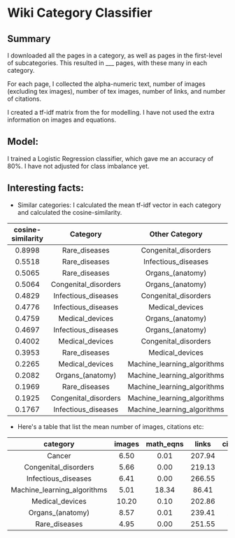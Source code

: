 # Wiki Category Classifier

## Summary
I downloaded all the pages in a category, as well as pages in the first-level of subcategories. This resulted in 
___ pages, with these many in each category. 

For each page, I collected the alpha-numeric text, number of images (excluding tex images), number of tex images, 
number of links, and number of citations. 

I created a tf-idf matrix from the for modelling. I have not used the extra information on images and equations. 

## Model:
I trained a Logistic Regression classifier, which gave me an accuracy of 80%. I have not adjusted for class imbalance yet. 


## Interesting facts:

- Similar categories: I calculated the mean tf-idf vector in each category and calculated the cosine-similarity. 
 


cosine-similarity  | Category | Other Category 
:------:|:------------------:  | :------:
 0.8998 | Rare_diseases | Congenital_disorders |
 0.5518 | Rare_diseases | Infectious_diseases |
 0.5065 | Rare_diseases | Organs_(anatomy) |
 0.5064 | Congenital_disorders | Organs_(anatomy) |
 0.4829 | Infectious_diseases | Congenital_disorders |
 0.4776 | Infectious_diseases | Medical_devices |
 0.4759 | Medical_devices | Organs_(anatomy) |
 0.4697 | Infectious_diseases | Organs_(anatomy) |
 0.4002 | Medical_devices | Congenital_disorders |
 0.3953 | Rare_diseases | Medical_devices |
 0.2265 | Medical_devices | Machine_learning_algorithms |
 0.2082 | Organs_(anatomy) | Machine_learning_algorithms |
 0.1969 | Rare_diseases | Machine_learning_algorithms |
 0.1925 | Congenital_disorders | Machine_learning_algorithms |
 0.1767 | Infectious_diseases | Machine_learning_algorithms |


- Here's a table that list the mean number of images, citations etc: 

| category | images	| math_eqns  | links| citations |
|:---:|:-----:|:-------:|:-------:|:-------:			
Cancer |       6.50 |       0.01 |     207.94 |      19.60 | 
Congenital_disorders |       5.66 |       0.00 |     219.13 |      14.97 | 
Infectious_diseases |       6.41 |       0.00 |     266.55 |      23.13 | 
Machine_learning_algorithms |       5.01 |      18.34 |      86.41 |       7.04 | 
Medical_devices |      10.20 |       0.10 |     202.86 |      16.92 | 
Organs_(anatomy) |       8.57 |       0.01 |     239.41 |      21.16 | 
Rare_diseases |       4.95 |       0.00 |     251.55 |      18.44 | 
